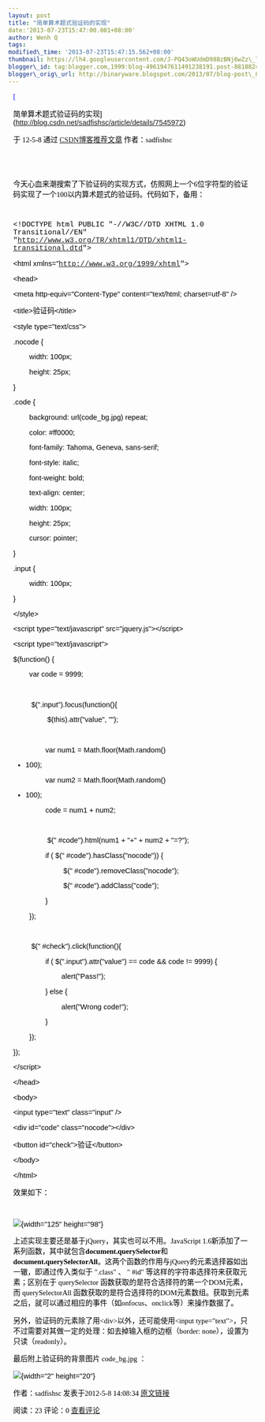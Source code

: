 ```yaml
--- 
layout: post 
title: "简单算术题式验证码的实现" 
date:'2013-07-23T15:47:00.001+08:00' 
author: Wenh Q
tags:
modified\_time: '2013-07-23T15:47:15.562+08:00' 
thumbnail: https://lh4.googleusercontent.com/J-PQ43oWUdmD98BzBNj6wZz\_lYAPIQ8XnM9t7MrPLfngg98Vx4SZrfdpIc-iC47cQiMbrhF3L5YyAl1b34hQpcNzZyb4xORxKPgNGb3IXRp-Kc3mH3M=s72-c
blogger\_id: tag:blogger.com,1999:blog-4961947611491238191.post-8818824016712550347
blogger\_orig\_url: http://binaryware.blogspot.com/2013/07/blog-post\_847.html
---
```

<div
style="color: black; direction: ltr; font-family: &quot;Arial&quot;; font-size: 11pt; margin-bottom: 0; margin-left: 7.5pt; margin-right: 7.5pt; margin-top: 0; padding: 0;">

<span
style="color: #0000ee; font-family: &quot;Verdana&quot;; text-decoration: underline;">[

简单算术题式验证码的实现](http://blog.csdn.net/sadfishsc/article/details/7545972)</span>

</div>

<div
style="color: black; direction: ltr; font-family: &quot;Arial&quot;; font-size: 11pt; margin-bottom: 0; margin-left: 7.5pt; margin-right: 7.5pt; margin-top: 0; padding-bottom: 8pt; padding-left: 0; padding-right: 0; padding-top: 0;">

<span style="font-family: &quot;Verdana&quot;;">于 12-5-8 通过
</span><span
style="color: #0000ee; font-family: &quot;Verdana&quot;; text-decoration: underline;">[CSDN博客推荐文章](http://blog.csdn.net/)</span><span
style="font-family: &quot;Verdana&quot;;"> 作者：sadfishsc</span>

</div>

<div
style="color: black; direction: ltr; font-family: &quot;Arial&quot;; font-size: 11pt; height: 11pt; margin-bottom: 0; margin-left: 7.5pt; margin-right: 7.5pt; margin-top: 0; padding: 0;">

<span style="font-family: &quot;Verdana&quot;;"></span>

</div>

<div
style="color: black; direction: ltr; font-family: &quot;Arial&quot;; font-size: 11pt; margin-bottom: 0; margin-left: 7.5pt; margin-right: 7.5pt; margin-top: 0; padding: 0;">

<span
style="font-family: &quot;Verdana&quot;;">今天心血来潮搜索了下验证码的实现方式，仿照网上一个6位字符型的验证码实现了一个100以内算术题式的验证码。代码如下，备用：</span>

</div>

<div
style="color: black; direction: ltr; font-family: &quot;Arial&quot;; font-size: 11pt; height: 11pt; margin-bottom: 0; margin-left: 7.5pt; margin-right: 7.5pt; margin-top: 0; padding: 0;">

<span style="font-family: &quot;Verdana&quot;;"></span>

</div>

<div
style="color: black; direction: ltr; font-family: &quot;Arial&quot;; font-size: 11pt; margin-bottom: 0; margin-left: 7.5pt; margin-right: 7.5pt; margin-top: 0; padding: 0;">

<span style="font-family: &quot;Courier New&quot;;">&lt;!DOCTYPE html
PUBLIC "-//W3C//DTD XHTML 1.0 Transitional//EN" "</span><span
style="color: #0000ee; font-family: &quot;Courier New&quot;; text-decoration: underline;"><http://www.w3.org/TR/xhtml1/DTD/xhtml1-transitional.dtd></span><span
style="font-family: &quot;Courier New&quot;;">"&gt;

&lt;html xmlns="</span><span
style="color: #0000ee; font-family: &quot;Courier New&quot;; text-decoration: underline;"><http://www.w3.org/1999/xhtml></span><span
style="font-family: &quot;Courier New&quot;;">"&gt;

&lt;head&gt;

&lt;meta http-equiv="Content-Type" content="text/html; charset=utf-8"
/&gt;

&lt;title&gt;验证码&lt;/title&gt;

&lt;style type="text/css"&gt;

.nocode {

        width: 100px;

        height: 25px;

}



.code {

        background: url(code\_bg.jpg) repeat;

        color: 
#ff0000;

        font-family: Tahoma, Geneva, sans-serif;

        font-style: italic;

        font-weight: bold;

        text-align: center;

        width: 100px;

        height: 25px;

        cursor: pointer;

}



.input {

        width: 100px;

}

&lt;/style&gt;

&lt;script type="text/javascript" src="jquery.js"&gt;&lt;/script&gt;

&lt;script type="text/javascript"&gt;


$(function() {

        var code = 9999;

       

        
$(".input").focus(function(){

                
$(this).attr("value", "");

               

                var num1 = Math.floor(Math.random() 
* 100);

                var num2 = Math.floor(Math.random() 
* 100);

                code = num1 + num2;

               

                
$("
#code").html(num1 + "+" + num2 + "=?");

                if (
$("
#code").hasClass("nocode")) {

                        
$("
#code").removeClass("nocode");

                        
$("
#code").addClass("code");

                }

        });

       

        
$("
#check").click(function(){

                if (
$(".input").attr("value") == code && code != 9999)
{

                        alert("Pass!");

                } else {

                        alert("Wrong code!");

                }

        });

});

&lt;/script&gt;

&lt;/head&gt;



&lt;body&gt;

&lt;input type="text" class="input" /&gt;

&lt;div id="code" class="nocode"&gt;&lt;/div&gt;

&lt;button id="check"&gt;验证&lt;/button&gt;

&lt;/body&gt;

&lt;/html&gt;</span>

</div>

<div
style="color: black; direction: ltr; font-family: &quot;Arial&quot;; font-size: 11pt; margin-bottom: 0; margin-left: 7.5pt; margin-right: 7.5pt; margin-top: 0; padding: 0;">

<span style="font-family: &quot;Verdana&quot;;">效果如下：</span>

</div>

<div
style="color: black; direction: ltr; font-family: &quot;Arial&quot;; font-size: 11pt; height: 11pt; margin-bottom: 0; margin-left: 7.5pt; margin-right: 7.5pt; margin-top: 0; padding: 0;">

<span style="font-family: &quot;Verdana&quot;;"></span>

</div>

<div
style="color: black; direction: ltr; font-family: &quot;Arial&quot;; font-size: 11pt; margin-bottom: 0; margin-left: 7.5pt; margin-right: 7.5pt; margin-top: 0; padding: 0;">

![](https://lh4.googleusercontent.com/J-PQ43oWUdmD98BzBNj6wZz_lYAPIQ8XnM9t7MrPLfngg98Vx4SZrfdpIc-iC47cQiMbrhF3L5YyAl1b34hQpcNzZyb4xORxKPgNGb3IXRp-Kc3mH3M){width="125"
height="98"}

</div>

<div
style="color: black; direction: ltr; font-family: &quot;Arial&quot;; font-size: 11pt; margin-bottom: 0; margin-left: 7.5pt; margin-right: 7.5pt; margin-top: 0; padding: 0;">

<span
style="font-family: &quot;Verdana&quot;;">上述实现主要还是基于jQuery，其实也可以不用。JavaScript
1.6新添加了一系列函数，其中就包含</span><span
style="font-family: &quot;Verdana&quot;; font-weight: bold;">document.querySelector</span><span
style="font-family: &quot;Verdana&quot;;">和</span><span
style="font-family: &quot;Verdana&quot;; font-weight: bold;">document.querySelectorAll</span><span
style="font-family: &quot;Verdana&quot;;">。这两个函数的作用与jQuery的元素选择器如出一辙，即通过传入类似于
".class" 、 "
#id"
等这样的字符串选择符来获取元素；区别在于 querySelector
函数获取的是符合选择符的第一个DOM元素，而 querySelectorAll
函数获取的是符合选择符的DOM元素数组。获取到元素之后，就可以通过相应的事件（如onfocus、onclick等）来操作数据了。</span>

</div>

<div
style="color: black; direction: ltr; font-family: &quot;Arial&quot;; font-size: 11pt; margin-bottom: 0; margin-left: 7.5pt; margin-right: 7.5pt; margin-top: 0; padding: 0;">

<span
style="font-family: &quot;Verdana&quot;;">另外，验证码的元素除了用&lt;div&gt;以外，还可能使用&lt;input
type="text"&gt;，只不过需要对其做一定的处理：如去掉输入框的边框（border:
none），设置为只读（readonly）。</span>

</div>

<div
style="color: black; direction: ltr; font-family: &quot;Arial&quot;; font-size: 11pt; margin-bottom: 0; margin-left: 7.5pt; margin-right: 7.5pt; margin-top: 0; padding: 0;">

<span style="font-family: &quot;Verdana&quot;;">最后附上验证码的背景图片
code\_bg.jpg ：</span>

</div>

<div
style="color: black; direction: ltr; font-family: &quot;Arial&quot;; font-size: 11pt; margin-bottom: 0; margin-left: 7.5pt; margin-right: 7.5pt; margin-top: 0; padding: 0;">

![](https://lh3.googleusercontent.com/YuSNmQ4E8eG7TmInR2PPIVOi91aw51gmO6iS3CeCbgSSQGD9MoRHzgDRS7SbxZhzSQY8IYbEUMloDLrIUQI5biRLYD0i4KD2hAGMdTMX4PdunxyxFyw){width="2"
height="20"}

</div>

<div
style="color: black; direction: ltr; font-family: &quot;Arial&quot;; font-size: 11pt; margin-bottom: 0; margin-left: 7.5pt; margin-right: 7.5pt; margin-top: 0; padding: 0;">

<span style="font-family: &quot;Verdana&quot;;">作者：sadfishsc
发表于2012-5-8 14:08:34 </span><span
style="color: #0000ee; font-family: &quot;Verdana&quot;; text-decoration: underline;">[原文链接](http://blog.csdn.net/sadfishsc/article/details/7545972)</span>

</div>

<div
style="color: black; direction: ltr; font-family: &quot;Arial&quot;; font-size: 11pt; margin-bottom: 0; margin-left: 7.5pt; margin-right: 7.5pt; margin-top: 0; padding: 0;">

<span style="font-family: &quot;Verdana&quot;;">阅读：23 评论：0
</span><span
style="color: #0000ee; font-family: &quot;Verdana&quot;; text-decoration: underline;">[查看评论](http://blog.csdn.net/sadfishsc/article/details/7545972#comments)</span>

</div>
